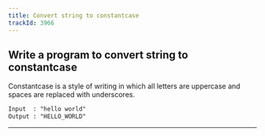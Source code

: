 ```yaml
---
title: Convert string to constantcase
trackId: 3966
---
```


## Write a program to convert string to constantcase

Constantcase is a style of writing in which all letters are uppercase and spaces are replaced with underscores.

```txt
Input  : "hello world"
Output : "HELLO_WORLD"
```

---
